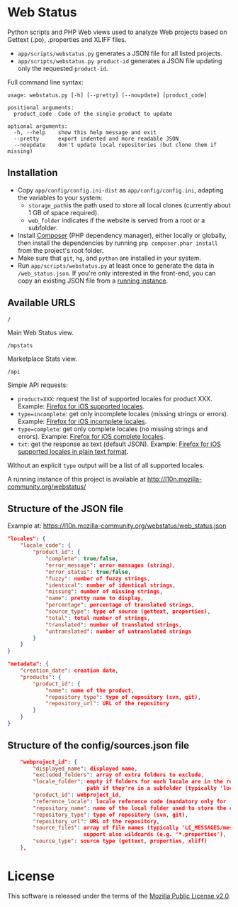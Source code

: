 # Web Status

Python scripts and PHP Web views used to analyze Web projects based on Gettext (.po), .properties and XLIFF files.
* `app/scripts/webstatus.py` generates a JSON file for all listed projects.
* `app/scripts/webstatus.py product-id` generates a JSON file updating only the requested `product-id`.

Full command line syntax:
```
usage: webstatus.py [-h] [--pretty] [--noupdate] [product_code]

positional arguments:
  product_code  Code of the single product to update

optional arguments:
  -h, --help    show this help message and exit
  --pretty      export indented and more readable JSON
  --noupdate    don't update local repositories (but clone them if missing)
```

## Installation
* Copy `app/config/config.ini-dist` as `app/config/config.ini`, adapting the variables to your system:
    * `storage_path`is the path used to store all local clones (currently about 1 GB of space required).
    * `web_folder` indicates if the website is served from a root or a subfolder.
* Install [Composer] (PHP dependency manager), either locally or globally, then install the dependencies by running `php composer.phar install` from the project's root folder.
* Make sure that `git`, `hg`, and `python` are installed in your system.
* Run `app/scripts/webstatus.py` at least once to generate the data in `/web_status.json`. If you're only interested in the front-end, you can copy an existing JSON file from a [running instance].

## Available URLS
```
/
```
Main Web Status view.

```
/mpstats
```
Marketplace Stats view.

```
/api
```
Simple API requests:
* `product=XXX`: request the list of supported locales for product XXX. Example: [Firefox for iOS supported locales].
* `type=incomplete`: get only incomplete locales (missing strings or errors). Example: [Firefox for iOS incomplete locales].
* `type=complete`: get only complete locales (no missing strings and errors). Example: [Firefox for iOS complete locales].
* `txt`: get the response as text (default JSON). Example: [Firefox for iOS supported locales in plain text format].

Without an explicit `type` output will be a list of all supported locales.

A running instance of this project is available at http://l10n.mozilla-community.org/webstatus/

## Structure of the JSON file

Example at: https://l10n.mozilla-community.org/webstatus/web_status.json

```JSON
"locales": {
    "locale_code": {
        "product_id": {
            "complete": true/false,
            "error_message": error messages (string),
            "error_status": true/false,
            "fuzzy": number of fuzzy strings,
            "identical": number of identical strings,
            "missing": number of missing strings,
            "name": pretty name to display,
            "percentage": percentage of translated strings,
            "source_type": type of source (gettext, properties),
            "total": total number of strings,
            "translated": number of translated strings,
            "untranslated": number of untranslated strings
        }
    }
}

"metadata": {
    "creation_date": creation date,
    "products": {
        "product_id": {
            "name": name of the product,
            "repository_type": type of repository (svn, git),
            "repository_url": URL of the repository
        }
    }
}
```

## Structure of the config/sources.json file

```JSON
    "webproject_id": {
        "displayed_name": displayed name,
        "excluded_folders": array of extra folders to exclude,
        "locale_folder": empty if folders for each locale are in the root of the repo
                         path if they're in a subfolder (typically 'locale'),
        "product_id": webproject_id,
        "reference_locale": locale reference code (mandatory only for .properties and XLIFF),
        "repository_name": name of the local folder used to store the clone,
        "repository_type": type of repository (svn, git),
        "repository_url": URL of the repository,
        "source_files": array of file names (typically 'LC_MESSAGES/messages.po')
                        support also wildcards (e.g. '*.properties'),
        "source_type": source type (gettext, properties, xliff)
    },
```

# License
This software is released under the terms of the [Mozilla Public License v2.0].

[Composer]: https://getcomposer.org/
[running instance]: https://l10n.mozilla-community.org/webstatus/web_status.json
[Firefox for iOS supported locales]: https://l10n.mozilla-community.org/webstatus/api/?product=firefox-ios
[Firefox for iOS incomplete locales]: https://l10n.mozilla-community.org/webstatus/api/?product=firefox-ios&type=incomplete
[Firefox for iOS complete locales]: https://l10n.mozilla-community.org/webstatus/api/?product=firefox-ios&type=complete
[Firefox for iOS supported locales in plain text format]: https://l10n.mozilla-community.org/webstatus/api/?product=firefox-ios&txt
[Mozilla Public License v2.0]: http://www.mozilla.org/MPL/2.0/
